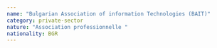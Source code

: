 ```yaml
---
name: "Bulgarian Association of information Technologies (BAIT)"
category: private-sector
nature: "Association professionnelle "
nationality: BGR
---
```

